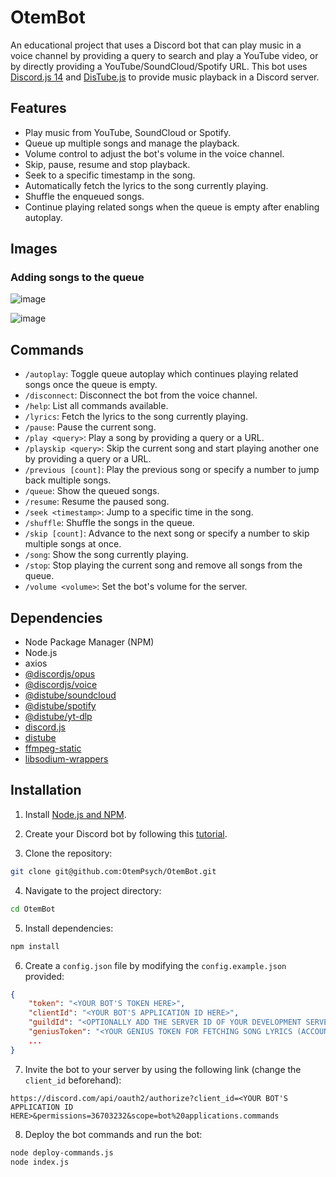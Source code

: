 # OtemBot

An educational project that uses a Discord bot that can play music in a voice channel by providing a query to search and play a YouTube video, or by directly providing a YouTube/SoundCloud/Spotify URL. This bot uses [Discord.js 14](https://discord.js.org/) and [DisTube.js](https://distube.js.org/#/) to provide music playback in a Discord server.

## Features

* Play music from YouTube, SoundCloud or Spotify.
* Queue up multiple songs and manage the playback.
* Volume control to adjust the bot's volume in the voice channel.
* Skip, pause, resume and stop playback.
* Seek to a specific timestamp in the song.
* Automatically fetch the lyrics to the song currently playing.
* Shuffle the enqueued songs.
* Continue playing related songs when the queue is empty after enabling autoplay.

## Images

### Adding songs to the queue

![image](https://github.com/OtemPsych/OtemBot/assets/8961693/b3caf997-80c8-421e-b643-9869a3ca0d31)

![image](https://github.com/OtemPsych/OtemBot/assets/8961693/4d088065-2df0-4e56-ae7a-803e56514fca)

## Commands

* `/autoplay`: Toggle queue autoplay which continues playing related songs once the queue is empty.
* `/disconnect`: Disconnect the bot from the voice channel.
* `/help`: List all commands available.
* `/lyrics`: Fetch the lyrics to the song currently playing.
* `/pause`: Pause the current song.
* `/play <query>`: Play a song by providing a query or a URL.
* `/playskip <query>`: Skip the current song and start playing another one by providing a query or a URL.
* `/previous [count]`: Play the previous song or specify a number to jump back multiple songs.
* `/queue`: Show the queued songs.
* `/resume`: Resume the paused song.
* `/seek <timestamp>`: Jump to a specific time in the song.
* `/shuffle`: Shuffle the songs in the queue.
* `/skip [count]`: Advance to the next song or specify a number to skip multiple songs at once.
* `/song`: Show the song currently playing.
* `/stop`: Stop playing the current song and remove all songs from the queue.
* `/volume <volume>`: Set the bot's volume for the server.

## Dependencies

* Node Package Manager (NPM)
* Node.js
* axios
* [@discordjs/opus](https://www.npmjs.com/package/@discordjs/opus)
* [@discordjs/voice](https://www.npmjs.com/package/@discordjs/voice)
* [@distube/soundcloud](https://www.npmjs.com/package/@distube/soundcloud)
* [@distube/spotify](https://www.npmjs.com/package/@distube/spotify)
* [@distube/yt-dlp](https://www.npmjs.com/package/@distube/yt-dlp)
* [discord.js](https://discord.js.org/)
* [distube](https://distube.js.org/#/)
* [ffmpeg-static](https://www.npmjs.com/package/ffmpeg-static)
* [libsodium-wrappers](https://www.npmjs.com/package/libsodium-wrappers)

## Installation

1. Install [Node.js and NPM](https://nodejs.org/en/download).

2. Create your Discord bot by following this [tutorial](https://discord.com/developers/docs/getting-started).

3. Clone the repository:
```bash
git clone git@github.com:OtemPsych/OtemBot.git
```

4. Navigate to the project directory:
```bash
cd OtemBot
```

5. Install dependencies:
```bash
npm install
```

6. Create a `config.json` file by modifying the `config.example.json` provided:
```json
{
    "token": "<YOUR BOT'S TOKEN HERE>",
    "clientId": "<YOUR BOT'S APPLICATION ID HERE>",
    "guildId": "<OPTIONALLY ADD THE SERVER ID OF YOUR DEVELOPMENT SERVER HERE>",
	"geniusToken": "<YOUR GENIUS TOKEN FOR FETCHING SONG LYRICS (ACCOUNT NEEDED)>",
    ...
}
```

7. Invite the bot to your server by using the following link (change the `client_id` beforehand):
```
https://discord.com/api/oauth2/authorize?client_id=<YOUR BOT'S APPLICATION ID HERE>&permissions=36703232&scope=bot%20applications.commands
```

8. Deploy the bot commands and run the bot:
```bash
node deploy-commands.js
node index.js
```
